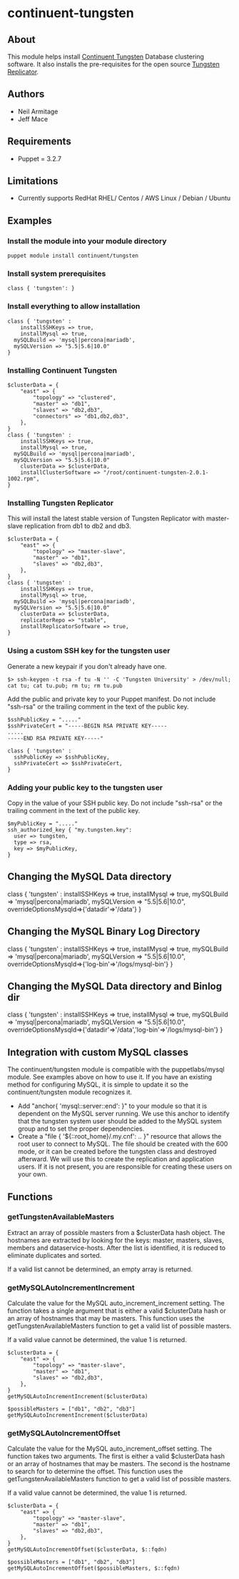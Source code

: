 # continuent-tungsten

## About

This module helps install [Continuent Tungsten](https://www.continuent.com) Database clustering software. It also installs the pre-requisites for the open source [Tungsten Replicator](http://www.tungsten-replicator.org).

## Authors

* Neil Armitage
* Jeff Mace

## Requirements

* Puppet = 3.2.7

## Limitations

* Currently supports RedHat RHEL/ Centos / AWS Linux / Debian / Ubuntu

## Examples

### Install the module into your module directory

    puppet module install continuent/tungsten

### Install system prerequisites

    class { 'tungsten': }

### Install everything to allow installation

    class { 'tungsten' :
    	installSSHKeys => true,
    	installMysql => true,
      mySQLBuild => 'mysql|percona|mariadb',
      mySQLVersion => "5.5|5.6|10.0"
    }

### Installing Continuent Tungsten

    $clusterData = {
    	"east" => {
    		"topology" => "clustered",
    		"master" => "db1",
    		"slaves" => "db2,db3",
    		"connectors" => "db1,db2,db3",
    	},
    }
    class { 'tungsten' :
    	installSSHKeys => true,
    	installMysql => true,
      mySQLBuild => 'mysql|percona|mariadb',
      mySQLVersion => "5.5|5.6|10.0"
    	clusterData => $clusterData,
    	installClusterSoftware => "/root/continuent-tungsten-2.0.1-1002.rpm",
    }

### Installing Tungsten Replicator

This will install the latest stable version of Tungsten Replicator with master-slave replication from db1 to db2 and db3.

    $clusterData = {
    	"east" => {
    		"topology" => "master-slave",
    		"master" => "db1",
    		"slaves" => "db2,db3",
    	},
    }
    class { 'tungsten' :
    	installSSHKeys => true,
    	installMysql => true,
      mySQLBuild => 'mysql|percona|mariadb',
      mySQLVersion => "5.5|5.6|10.0"
    	clusterData => $clusterData,
    	replicatorRepo => "stable",
    	installReplicatorSoftware => true,
    }



### Using a custom SSH key for the tungsten user

Generate a new keypair if you don't already have one.

    $> ssh-keygen -t rsa -f tu -N '' -C 'Tungsten University' > /dev/null; cat tu; cat tu.pub; rm tu; rm tu.pub

Add the public and private key to your Puppet manifest. Do not include "ssh-rsa" or the trailing comment in the text of the public key.

    $sshPublicKey = "....."
    $sshPrivateCert = "-----BEGIN RSA PRIVATE KEY-----
    .....
    -----END RSA PRIVATE KEY-----"

    class { 'tungsten' :
      sshPublicKey => $sshPublicKey,
      sshPrivateCert => $sshPrivateCert,
    }

### Adding your public key to the tungsten user

Copy in the value of your SSH public key. Do not include "ssh-rsa" or the trailing comment in the text of the public key.

    $myPublicKey = "....."
    ssh_authorized_key { "my.tungsten.key":
      user => tungsten,
      type => rsa,
      key => $myPublicKey,
    }

## Changing the MySQL Data directory
  class { 'tungsten' :
    installSSHKeys => true,
    installMysql => true,
    mySQLBuild => 'mysql|percona|mariadb',
    mySQLVersion => "5.5|5.6|10.0",
    overrideOptionsMysqld=>{'datadir'=>'/data'}
  }

## Changing the MySQL Binary Log Directory
  class { 'tungsten' :
    installSSHKeys => true,
    installMysql => true,
    mySQLBuild => 'mysql|percona|mariadb',
    mySQLVersion => "5.5|5.6|10.0",
    overrideOptionsMysqld=>{'log-bin'=>'/logs/mysql-bin'}
  }

## Changing the MySQL Data directory and Binlog dir
  class { 'tungsten' :
    installSSHKeys => true,
    installMysql => true,
    mySQLBuild => 'mysql|percona|mariadb',
    mySQLVersion => "5.5|5.6|10.0",
    overrideOptionsMysqld=>{'datadir'=>'/data','log-bin'=>'/logs/mysql-bin'}
  }


## Integration with custom MySQL classes

The continuent/tungsten module is compatible with the puppetlabs/mysql module. See examples above on how to use it. If you have an existing method for configuring MySQL, it is simple to update it so the continuent/tungsten module recognizes it.

* Add "anchor{ 'mysql::server::end': }" to your module so that it is dependent on the MySQL server running. We use this anchor to identify that the tungsten system user should be added to the MySQL system group and to set the proper dependencies.
* Create a "file { '${::root_home}/.my.cnf': .. }" resource that allows the root user to connect to MySQL. The file should be created with the 600 mode, or it can be created before the tungsten class and destroyed afterward. We will use this to create the replication and application users. If it is not present, you are responsible for creating these users on your own.

## Functions

### getTungstenAvailableMasters

Extract an array of possible masters from a $clusterData hash object. The hostnames are extracted by looking for the keys: master, masters, slaves, members and dataservice-hosts. After the list is identified, it is reduced to eliminate duplicates and sorted.

If a valid list cannot be determined, an empty array is returned.

### getMySQLAutoIncrementIncrement

Calculate the value for the MySQL auto\_increment\_increment setting. The function takes a single argument that is either a valid $clusterData hash or an array of hostnames that may be masters. This function uses the getTungstenAvailableMasters function to get a valid list of possible masters.

If a valid value cannot be determined, the value 1 is returned.

    $clusterData = {
    	"east" => {
    		"topology" => "master-slave",
    		"master" => "db1",
    		"slaves" => "db2,db3",
    	},
    }
    getMySQLAutoIncrementIncrement($clusterData)

    $possibleMasters = ["db1", "db2", "db3"]
    getMySQLAutoIncrementIncrement($clusterData)

### getMySQLAutoIncrementOffset

Calculate the value for the MySQL auto\_increment\_offset setting. The function takes two arguments. The first is either a valid $clusterData hash or an array of hostnames that may be masters. The second is the hostname to search for to determine the offset. This function uses the getTungstenAvailableMasters function to get a valid list of possible masters.

If a valid value cannot be determined, the value 1 is returned.

    $clusterData = {
    	"east" => {
    		"topology" => "master-slave",
    		"master" => "db1",
    		"slaves" => "db2,db3",
    	},
    }
    getMySQLAutoIncrementOffset($clusterData, $::fqdn)

    $possibleMasters = ["db1", "db2", "db3"]
    getMySQLAutoIncrementOffset($possibleMasters, $::fqdn)
